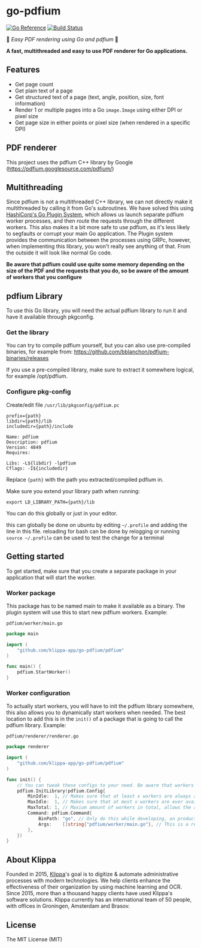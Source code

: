 # go-pdfium

[![Go Reference](https://pkg.go.dev/badge/github.com/klippa-app/go-pdfium/pdfium.svg)](https://pkg.go.dev/github.com/klippa-app/go-pdfium/pdfium)
[![Build Status][build-status]][build-url]

[build-status]:https://github.com/klippa-app/go-pdfium/workflows/Go/badge.svg
[build-url]:https://github.com/klippa-app/go-pdfium/actions

:rocket: *Easy PDF rendering using Go and pdfium* :rocket:

**A fast, multithreaded and easy to use PDF renderer for Go applications.**

## Features
* Get page count
* Get plain text of a page 
* Get structured text of a page (text, angle, position, size, font information)
* Render 1 or multiple pages into a Go `image.Image` using either DPI or pixel size
* Get page size in either points or pixel size (when rendered in a specific DPI)

## PDF renderer

This project uses the pdfium C++ library by Google (https://pdfium.googlesource.com/pdfium/)

## Multithreading 

Since pdfium is not a multithreaded C++ library, we can not directly make it multithreaded by calling it from Go's subroutines.
We have solved this using [HashiCorp's Go Plugin System](https://github.com/hashicorp/go-plugin), which allows us launch separate pdfium worker processes, and then route the requests through the different workers. This also makes it a bit more safe to use pdfium, as it's less likely to segfaults or corrupt your main Go application. The Plugin system provides the communication between the processes using GRPc, however, when implementing this library, you won't really see anything of that. From the outside it will look like normal Go code. 
 
**Be aware that pdfium could use quite some memory depending on the size of the PDF and the requests that you do, so be aware of the amount of workers that you configure**
 
## pdfium Library

To use this Go library, you will need the actual pdfium library to run it and have it available through pkgconfig.

### Get the library

You can try to compile pdfium yourself, but you can also use pre-compiled binaries, for example from: https://github.com/bblanchon/pdfium-binaries/releases

If you use a pre-compiled library, make sure to extract it somewhere logical, for example /opt/pdfium.

### Configure pkg-config

Create/edit file `/usr/lib/pkgconfig/pdfium.pc`

```
prefix={path}
libdir={path}/lib
includedir={path}/include

Name: pdfium
Description: pdfium
Version: 4849
Requires:

Libs: -L${libdir} -lpdfium
Cflags: -I${includedir}
```

Replace `{path}` with the path you extracted/compiled pdfium in.

Make sure you extend your library path when running:

`export LD_LIBRARY_PATH={path}/lib`

You can do this globally or just in your editor.

this can globally be done on ubuntu by editing `~/.profile`
and adding the line in this file.
reloading for bash can be done by relogging or running `source ~/.profile` can be used to test the change for a terminal

## Getting started

To get started, make sure that you create a separate package in your application that will start the worker. 

### Worker package

This package has to be named main to make it available as a binary. The plugin system will use this to start new pdfium workers. Example:

`pdfium/worker/main.go`

```go
package main

import (
	"github.com/klippa-app/go-pdfium/pdfium"
)

func main() {
	pdfium.StartWorker()
}
```

### Worker configuration

To actually start workers, you will have to init the pdfium library somewhere, this also allows you to dynamically start workers when needed.
The best location to add this is in the `init()` of a package that is going to call the pdfium library. Example:

`pdfium/renderer/renderer.go`

```go
package renderer

import (
	"github.com/klippa-app/go-pdfium/pdfium"
)

func init() {
	// You can tweak these configs to your need. Be aware that workers can use quite some memory.
	pdfium.InitLibrary(pdfium.Config{
		MinIdle:  1, // Makes sure that at least x workers are always available
		MaxIdle:  1, // Makes sure that at most x workers are ever available
		MaxTotal: 1, // Maxium amount of workers in total, allows the amount of workers to grow when needed, items between total max and idle max are automatically cleaned up, while idle workers are kept alive so they can be used directly.
		Command: pdfium.Command{
			BinPath: "go", // Only do this while developing, on production put the actual binary path in here. You should not want the Go runtime on production.
			Args:    []string{"pdfium/worker/main.go"}, // This is a reference to the worker package, this can be left empty when using a direct binary path.
		},
	})
}
```

## About Klippa

Founded in 2015, [Klippa](https://www.klippa.com/en)'s goal is to digitize & automate administrative processes with modern technologies. We help clients enhance the effectiveness of their organization by using machine learning and OCR. Since 2015, more than a thousand happy clients have used Klippa's software solutions. Klippa currently has an international team of 50 people, with offices in Groningen, Amsterdam and Brasov.

## License

The MIT License (MIT)
